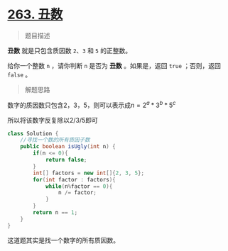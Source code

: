 # [263. 丑数](https://leetcode.cn/problems/ugly-number/)

> 题目描述

**丑数** 就是只包含质因数 `2`、`3` 和 `5` 的正整数。

给你一个整数 `n` ，请你判断 `n` 是否为 **丑数** 。如果是，返回 `true` ；否则，返回 `false` 。

> 解题思路

数字的质因数只包含2，3，5，则可以表示成$n = 2^a * 3^b * 5^c$

所以将该数字反复除以2/3/5即可

```java
class Solution {
    //寻找一个数的所有质因子数
    public boolean isUgly(int n) {
        if(n <= 0){
            return false;
        }
        int[] factors = new int[]{2, 3, 5};
        for(int factor : factors){
            while(n%factor == 0){
                n /= factor;
            }
        }
        return n == 1;
    }
}
```

这道题其实是找一个数字的所有质因数。
